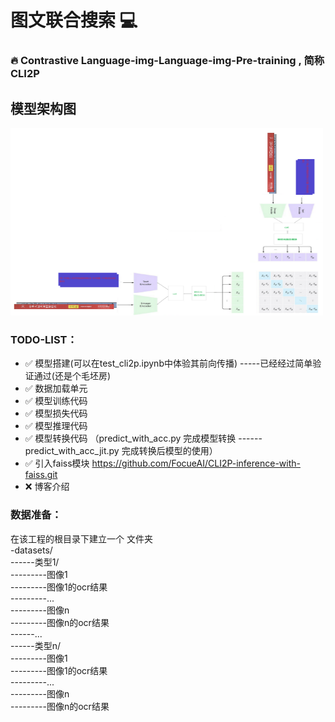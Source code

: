 # 图文联合搜索 💻   
<h3> 🔥 Contrastive Language-img-Language-img-Pre-training , 简称CLI2P</h3>  

## 模型架构图  
<!-- ![模型](./corpus/image.png) -->
<img src="./corpus/image.png" width="500px" height="300">

### TODO-LIST：
<!--  ✅ ❌ -->
- ✅ 模型搭建(可以在test_cli2p.ipynb中体验其前向传播) -----已经经过简单验证通过(还是个毛坯房)
- ✅ 数据加载单元 
- ✅ 模型训练代码 
- ✅ 模型损失代码  
- ✅ 模型推理代码 
- ✅ 模型转换代码  （predict_with_acc.py 完成模型转换 ------ predict_with_acc_jit.py 完成转换后模型的使用）    
- ✅ 引入faiss模块  https://github.com/FocueAI/CLI2P-inference-with-faiss.git
- ❌ 博客介绍

### 数据准备：
在该工程的根目录下建立一个 文件夹    
-datasets/   
------类型1/  
---------图像1  
---------图像1的ocr结果   
---------...   
---------图像n   
---------图像n的ocr结果   
------...   
------类型n/  
---------图像1  
---------图像1的ocr结果  
---------...   
---------图像n   
---------图像n的ocr结果  
